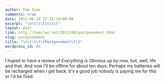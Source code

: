 ```yaml
---
author: Tom Slee
comments: true
date: 2011-06-19 17:33:28+00:00
excerpt: "\n\t\t\t\t\t\t"
layout: post
link: http://tomslee.net/2011/06/postponement.html
slug: postponement
title: "\n\t\t\t\tPostponement\t\t"
wordpress_id: 45
---
```



				

I hoped to have a review of  _Everything is Obvious_ up by now, but, well, life and that. And now I'll be offline for about ten days. Perhaps my batteries will be recharged when I get back. It's a good job nobody is paying me for this or I'd be fired.


		
